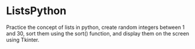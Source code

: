 # ListsPython
Practice the concept of lists in python, create random integers between 1 and 30, sort them using the sort() function, and display them on the screen using Tkinter.
